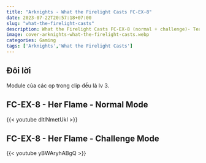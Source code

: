 ```yaml
---
title: "Arknights - What the Firelight Casts FC-EX-8"
date: 2023-07-22T20:57:18+07:00
slug: "what-the-firelight-casts"
description: What the Firelight Casts FC-EX-8 (normal + challenge)- Team
image: cover-arknights-what-the-firelight-casts.webp
categories: Gaming
tags: ['Arknights','What the Firelight Casts']
---
```

## Đôi lời  
Module của các op trong clip đều là lv 3.
## FC-EX-8 - Her Flame - Normal Mode  
{{< youtube dltlNmetUkI >}}  
## FC-EX-8 - Her Flame - Challenge Mode  
{{< youtube yBWAryhABgQ >}}  
